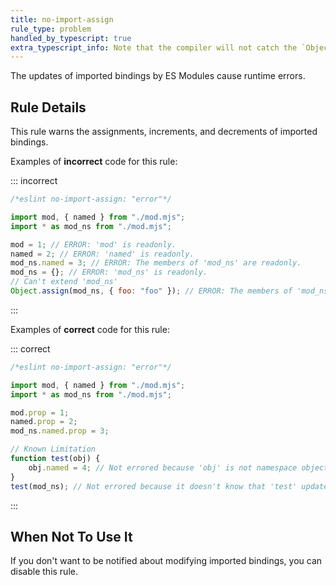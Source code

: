 ```yaml
---
title: no-import-assign
rule_type: problem
handled_by_typescript: true
extra_typescript_info: Note that the compiler will not catch the `Object.assign()` case. Thus, if you use `Object.assign()` in your codebase, this rule will still provide some value.
---
```


The updates of imported bindings by ES Modules cause runtime errors.

## Rule Details

This rule warns the assignments, increments, and decrements of imported bindings.

Examples of **incorrect** code for this rule:

::: incorrect

```js
/*eslint no-import-assign: "error"*/

import mod, { named } from "./mod.mjs";
import * as mod_ns from "./mod.mjs";

mod = 1; // ERROR: 'mod' is readonly.
named = 2; // ERROR: 'named' is readonly.
mod_ns.named = 3; // ERROR: The members of 'mod_ns' are readonly.
mod_ns = {}; // ERROR: 'mod_ns' is readonly.
// Can't extend 'mod_ns'
Object.assign(mod_ns, { foo: "foo" }); // ERROR: The members of 'mod_ns' are readonly.
```

:::

Examples of **correct** code for this rule:

::: correct

```js
/*eslint no-import-assign: "error"*/

import mod, { named } from "./mod.mjs";
import * as mod_ns from "./mod.mjs";

mod.prop = 1;
named.prop = 2;
mod_ns.named.prop = 3;

// Known Limitation
function test(obj) {
    obj.named = 4; // Not errored because 'obj' is not namespace objects.
}
test(mod_ns); // Not errored because it doesn't know that 'test' updates the member of the argument.
```

:::

## When Not To Use It

If you don't want to be notified about modifying imported bindings, you can disable this rule.
